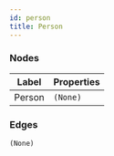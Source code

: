 ```yaml
---
id: person
title: Person
---
```

### Nodes
|Label|Properties|
|---|---|
|Person|`(None)`|

### Edges
`(None)`
